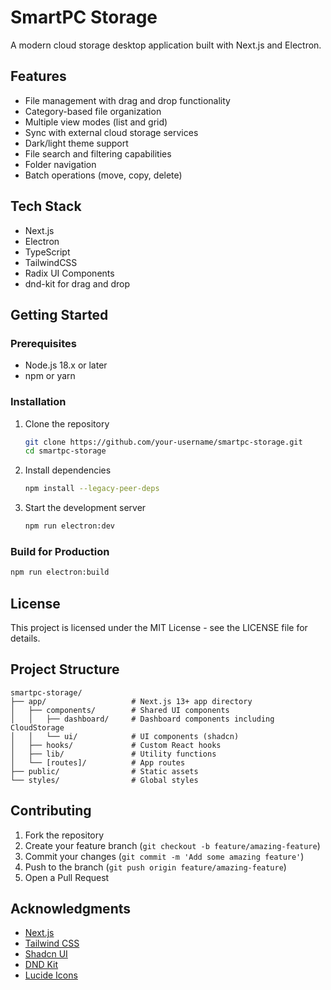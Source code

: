 # SmartPC Storage

A modern cloud storage desktop application built with Next.js and Electron.

## Features

- File management with drag and drop functionality
- Category-based file organization
- Multiple view modes (list and grid)
- Sync with external cloud storage services
- Dark/light theme support
- File search and filtering capabilities
- Folder navigation
- Batch operations (move, copy, delete)

## Tech Stack

- Next.js
- Electron
- TypeScript
- TailwindCSS
- Radix UI Components
- dnd-kit for drag and drop

## Getting Started

### Prerequisites

- Node.js 18.x or later
- npm or yarn

### Installation

1. Clone the repository
   ```bash
   git clone https://github.com/your-username/smartpc-storage.git
   cd smartpc-storage
   ```

2. Install dependencies
   ```bash
   npm install --legacy-peer-deps
   ```

3. Start the development server
   ```bash
   npm run electron:dev
   ```

### Build for Production

```bash
npm run electron:build
```

## License

This project is licensed under the MIT License - see the LICENSE file for details.

## Project Structure

```
smartpc-storage/
├── app/                   # Next.js 13+ app directory
│   ├── components/        # Shared UI components
│   │   ├── dashboard/     # Dashboard components including CloudStorage
│   │   └── ui/            # UI components (shadcn)
│   ├── hooks/             # Custom React hooks
│   ├── lib/               # Utility functions
│   └── [routes]/          # App routes
├── public/                # Static assets
└── styles/                # Global styles
```

## Contributing

1. Fork the repository
2. Create your feature branch (`git checkout -b feature/amazing-feature`)
3. Commit your changes (`git commit -m 'Add some amazing feature'`)
4. Push to the branch (`git push origin feature/amazing-feature`)
5. Open a Pull Request

## Acknowledgments

- [Next.js](https://nextjs.org/)
- [Tailwind CSS](https://tailwindcss.com/)
- [Shadcn UI](https://ui.shadcn.com/)
- [DND Kit](https://dndkit.com/)
- [Lucide Icons](https://lucide.dev/) 